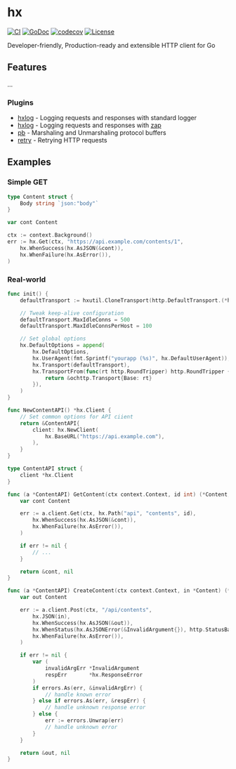 # hx
[![CI](https://github.com/izumin5210/hx/workflows/CI/badge.svg)](https://github.com/izumin5210/hx/actions?workflow=CI)
[![GoDoc](https://godoc.org/github.com/izumin5210/hx?status.svg)](https://godoc.org/github.com/izumin5210/hx)
[![codecov](https://codecov.io/gh/izumin5210/hx/branch/master/graph/badge.svg)](https://codecov.io/gh/izumin5210/hx)
[![License](https://img.shields.io/github/license/izumin5210/hx)](./LICENSE)

Developer-friendly, Production-ready and extensible HTTP client for Go

## Features

...


### Plugins

- [hxlog](./plugins/hxlog) - Logging requests and responses with standard logger
- [hxlog](./plugins/hxzap) - Logging requests and responses with [zap](https://github.com/uber-go/zap)
- [pb](./plugins/pb) - Marshaling and Unmarshaling protocol buffers
- [retry](./plugins/retry) - Retrying HTTP requests

## Examples
### Simple GET

```go
type Content struct {
	Body string `json:"body"`
}

var cont Content

ctx := context.Background()
err := hx.Get(ctx, "https://api.example.com/contents/1",
	hx.WhenSuccess(hx.AsJSON(&cont)),
	hx.WhenFailure(hx.AsError()),
)
```

### Real-world

```go
func init() {
	defaultTransport := hxutil.CloneTransport(http.DefaultTransport.(*http.Transport))

	// Tweak keep-alive configuration
	defaultTransport.MaxIdleConns = 500
	defaultTransport.MaxIdleConnsPerHost = 100

	// Set global options
	hx.DefaultOptions = append(
		hx.DefaultOptions,
		hx.UserAgent(fmt.Sprintf("yourapp (%s)", hx.DefaultUserAgent)),
		hx.Transport(defaultTransport),
		hx.TransportFrom(func(rt http.RoundTripper) http.RoundTripper {
			return &ochttp.Transport{Base: rt}
		}),
	)
}

func NewContentAPI() *hx.Client {
	// Set common options for API ciient
	return &ContentAPI{
		client: hx.NewClient(
			hx.BaseURL("https://api.example.com"),
		),
	}
}

type ContentAPI struct {
	client *hx.Client
}

func (a *ContentAPI) GetContent(ctx context.Context, id int) (*Content, error) {
	var cont Content

	err := a.client.Get(ctx, hx.Path("api", "contents", id),
		hx.WhenSuccess(hx.AsJSON(&cont)),
		hx.WhenFailure(hx.AsError()),
	)

	if err != nil {
		// ...
	}

	return &cont, nil
}

func (a *ContentAPI) CreateContent(ctx context.Context, in *Content) (*Content, error) {
	var out Content

	err := a.client.Post(ctx, "/api/contents",
		hx.JSON(in),
		hx.WhenSuccess(hx.AsJSON(&out)),
		hx.WhenStatus(hx.AsJSONError(&InvalidArgument{}), http.StatusBadRequest),
		hx.WhenFailure(hx.AsError()),
	)

	if err != nil {
		var (
			invalidArgErr *InvalidArgument
			respErr       *hx.ResponseError
		)
		if errors.As(err, &invalidArgErr) {
			// handle known error
		} else if errors.As(err, &respErr) {
			// handle unknown response error
		} else {
			err := errors.Unwrap(err)
			// handle unknown error
		}
	}

	return &out, nil
}
```
